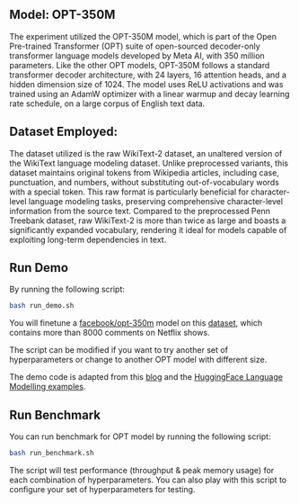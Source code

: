 ## Model: OPT-350M
The experiment utilized the OPT-350M model, which is part of the Open Pre-trained Transformer (OPT) suite of open-sourced decoder-only transformer language models developed by Meta AI, with 350 million parameters. Like the other OPT models, OPT-350M follows a standard transformer decoder architecture, with 24 layers, 16 attention heads, and a hidden dimension size of 1024. The model uses ReLU activations and was trained using an AdamW optimizer with a linear warmup and decay learning rate schedule, on a large corpus of English text data.

## Dataset Employed:

The dataset utilized is the raw WikiText-2 dataset, an unaltered version of the WikiText language modeling dataset. Unlike preprocessed variants, this dataset maintains original tokens from Wikipedia articles, including case, punctuation, and numbers, without substituting out-of-vocabulary words with a special <unk> token. This raw format is particularly beneficial for character-level language modeling tasks, preserving comprehensive character-level information from the source text. Compared to the preprocessed Penn Treebank dataset, raw WikiText-2 is more than twice as large and boasts a significantly expanded vocabulary, rendering it ideal for models capable of exploiting long-term dependencies in text.

## Run Demo

By running the following script:
```bash
bash run_demo.sh
```
You will finetune a [facebook/opt-350m](https://huggingface.co/facebook/opt-350m) model on this [dataset](https://huggingface.co/datasets/hugginglearners/netflix-shows), which contains more than 8000 comments on Netflix shows.

The script can be modified if you want to try another set of hyperparameters or change to another OPT model with different size.

The demo code is adapted from this [blog](https://medium.com/geekculture/fine-tune-eleutherai-gpt-neo-to-generate-netflix-movie-descriptions-in-only-47-lines-of-code-40c9b4c32475) and  the [HuggingFace Language Modelling examples](https://github.com/huggingface/transformers/tree/main/examples/pytorch/language-modeling).



## Run Benchmark

You can run benchmark for OPT model by running the following script:
```bash
bash run_benchmark.sh
```
The script will test performance (throughput & peak memory usage) for each combination of hyperparameters. You can also play with this script to configure your set of hyperparameters for testing.
